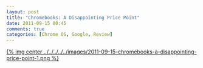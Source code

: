 ```yaml
---
layout: post
title: "Chromebooks: A Disappointing Price Point"
date: 2011-09-15 00:45
comments: true
categories: [Chrome OS, Google, Review]
---
```


[{% img center ../../../../../images/2011-09-15-chromebooks-a-disappointing-price-point-1.png %}](../../../../../images/2011-09-15-chromebooks-a-disappointing-price-point-1-full.png)